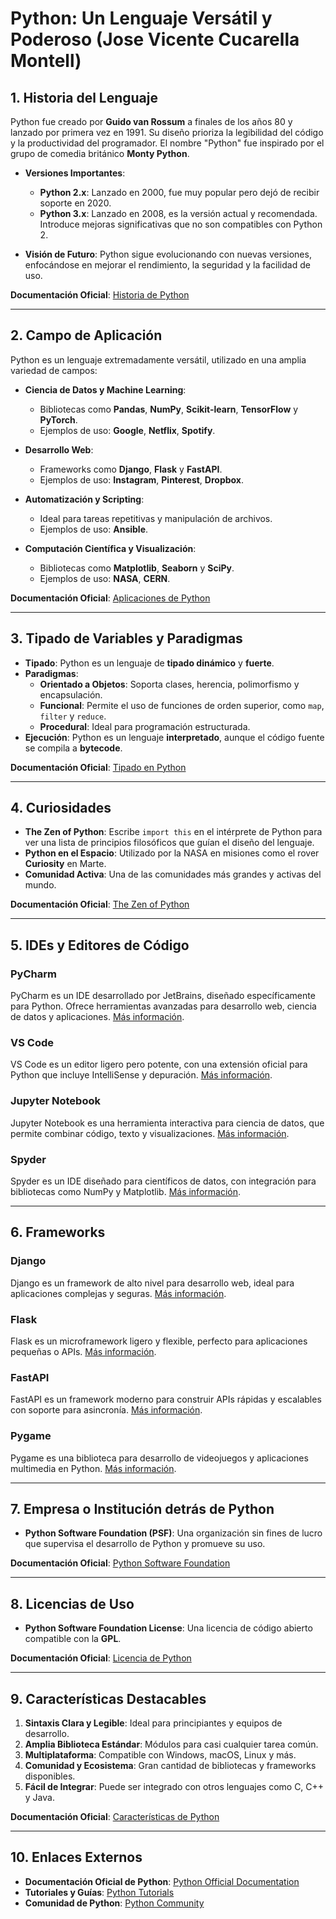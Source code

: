 # Python: Un Lenguaje Versátil y Poderoso (Jose Vicente Cucarella Montell)

## 1. Historia del Lenguaje
Python fue creado por **Guido van Rossum** a finales de los años 80 y lanzado por primera vez en 1991. Su diseño prioriza la legibilidad del código y la productividad del programador. El nombre "Python" fue inspirado por el grupo de comedia británico **Monty Python**.

- **Versiones Importantes**:
  - **Python 2.x**: Lanzado en 2000, fue muy popular pero dejó de recibir soporte en 2020.
  - **Python 3.x**: Lanzado en 2008, es la versión actual y recomendada. Introduce mejoras significativas que no son compatibles con Python 2.

- **Visión de Futuro**: Python sigue evolucionando con nuevas versiones, enfocándose en mejorar el rendimiento, la seguridad y la facilidad de uso.

**Documentación Oficial**: [Historia de Python](https://docs.python.org/es/3.13/tutorial/appetite.html)

---

## 2. Campo de Aplicación
Python es un lenguaje extremadamente versátil, utilizado en una amplia variedad de campos:

- **Ciencia de Datos y Machine Learning**:
  - Bibliotecas como **Pandas**, **NumPy**, **Scikit-learn**, **TensorFlow** y **PyTorch**.
  - Ejemplos de uso: **Google**, **Netflix**, **Spotify**.

- **Desarrollo Web**:
  - Frameworks como **Django**, **Flask** y **FastAPI**.
  - Ejemplos de uso: **Instagram**, **Pinterest**, **Dropbox**.

- **Automatización y Scripting**:
  - Ideal para tareas repetitivas y manipulación de archivos.
  - Ejemplos de uso: **Ansible**.

- **Computación Científica y Visualización**:
  - Bibliotecas como **Matplotlib**, **Seaborn** y **SciPy**.
  - Ejemplos de uso: **NASA**, **CERN**.

**Documentación Oficial**: [Aplicaciones de Python](https://www.python.org/about/apps/)

---

## 3. Tipado de Variables y Paradigmas
- **Tipado**: Python es un lenguaje de **tipado dinámico** y **fuerte**.
- **Paradigmas**:
  - **Orientado a Objetos**: Soporta clases, herencia, polimorfismo y encapsulación.
  - **Funcional**: Permite el uso de funciones de orden superior, como `map`, `filter` y `reduce`.
  - **Procedural**: Ideal para programación estructurada.
- **Ejecución**: Python es un lenguaje **interpretado**, aunque el código fuente se compila a **bytecode**.

**Documentación Oficial**: [Tipado en Python](https://docs.python.org/es/3.13/library/typing.html)

---

## 4. Curiosidades
- **The Zen of Python**: Escribe `import this` en el intérprete de Python para ver una lista de principios filosóficos que guían el diseño del lenguaje.
- **Python en el Espacio**: Utilizado por la NASA en misiones como el rover **Curiosity** en Marte.
- **Comunidad Activa**: Una de las comunidades más grandes y activas del mundo.

**Documentación Oficial**: [The Zen of Python](https://www.python.org/dev/peps/pep-0020/)

---

## 5. IDEs y Editores de Código

### PyCharm
PyCharm es un IDE desarrollado por JetBrains, diseñado específicamente para Python. Ofrece herramientas avanzadas para desarrollo web, ciencia de datos y aplicaciones. [Más información](https://www.jetbrains.com/pycharm/).

### VS Code
VS Code es un editor ligero pero potente, con una extensión oficial para Python que incluye IntelliSense y depuración. [Más información](https://code.visualstudio.com/docs/languages/python).

### Jupyter Notebook
Jupyter Notebook es una herramienta interactiva para ciencia de datos, que permite combinar código, texto y visualizaciones. [Más información](https://jupyter.org/).

### Spyder
Spyder es un IDE diseñado para científicos de datos, con integración para bibliotecas como NumPy y Matplotlib. [Más información](https://www.spyder-ide.org/).

---

## 6. Frameworks

### Django
Django es un framework de alto nivel para desarrollo web, ideal para aplicaciones complejas y seguras. [Más información](https://www.djangoproject.com/).

### Flask
Flask es un microframework ligero y flexible, perfecto para aplicaciones pequeñas o APIs. [Más información](https://flask.palletsprojects.com/).

### FastAPI
FastAPI es un framework moderno para construir APIs rápidas y escalables con soporte para asincronía. [Más información](https://fastapi.tiangolo.com/).

### Pygame
Pygame es una biblioteca para desarrollo de videojuegos y aplicaciones multimedia en Python. [Más información](https://www.pygame.org/).

---

## 7. Empresa o Institución detrás de Python
- **Python Software Foundation (PSF)**: Una organización sin fines de lucro que supervisa el desarrollo de Python y promueve su uso.

**Documentación Oficial**: [Python Software Foundation](https://www.python.org/psf/)

---

## 8. Licencias de Uso
- **Python Software Foundation License**: Una licencia de código abierto compatible con la **GPL**.

**Documentación Oficial**: [Licencia de Python](https://docs.python.org/es/3.13/license.html)

---

## 9. Características Destacables
1. **Sintaxis Clara y Legible**: Ideal para principiantes y equipos de desarrollo.
2. **Amplia Biblioteca Estándar**: Módulos para casi cualquier tarea común.
3. **Multiplataforma**: Compatible con Windows, macOS, Linux y más.
4. **Comunidad y Ecosistema**: Gran cantidad de bibliotecas y frameworks disponibles.
5. **Fácil de Integrar**: Puede ser integrado con otros lenguajes como C, C++ y Java.

**Documentación Oficial**: [Características de Python](https://www.python.org/about/)

---

## 10. Enlaces Externos
- **Documentación Oficial de Python**: [Python Official Documentation](https://docs.python.org/3/)
- **Tutoriales y Guías**: [Python Tutorials](https://www.python.org/about/gettingstarted/)
- **Comunidad de Python**: [Python Community](https://www.python.org/community/)
